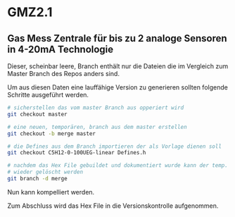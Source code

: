 # GMZ2.1

## Gas Mess Zentrale für bis zu 2 analoge Sensoren in 4-20mA Technologie

Dieser, scheinbar leere, Branch enthält nur die Dateien die im Vergleich zum Master Branch des Repos anders sind.

Um aus diesen Daten eine lauffähige Version zu generieren sollten folgende Schritte ausgeführt werden.

```bash
# sicherstellen das vom master Branch aus opperiert wird
git checkout master

# eine neuen, temporären, branch aus dem master erstellen
git checkout -b merge master

# die Defines aus dem Branch importieren der als Vorlage dienen soll
git checkout C5H12-0-100UEG-linear Defines.h

# nachdem das Hex File gebuildet und dokumentiert wurde kann der temp. branch
# wieder gelöscht werden
git branch -d merge
```

Nun kann kompelliert werden.

Zum Abschluss wird das Hex File in die Versionskontrolle aufgenommen.

```
```
